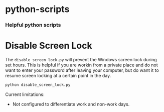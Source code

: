 # python-scripts
### Helpful python scripts


# Disable Screen Lock
The `disable_screen_lock.py` will prevent the Windows screen lock during set hours. This is helpful if you are workin from a private place and do not want to enter your password after leaving your computer, but do want it to resume screen locking at a certain point in the day.
```python
python disable_screen_lock.py
```
Current limitations:
- Not configured to differentiate work and non-work days.